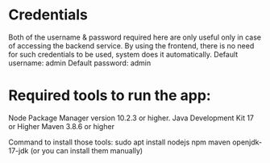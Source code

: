 # Credentials
Both of the username & password required here are only useful only in case of accessing the backend service. By using the frontend, there is no need for such credentials to be used,
system does it automatically.
Default username: admin 
Default password: admin

# Required tools to run the app:
Node Package Manager version 10.2.3 or higher.
Java Development Kit 17 or Higher
Maven 3.8.6 or higher

Command to install those tools: sudo apt install nodejs npm maven openjdk-17-jdk (or you can install them manually)
